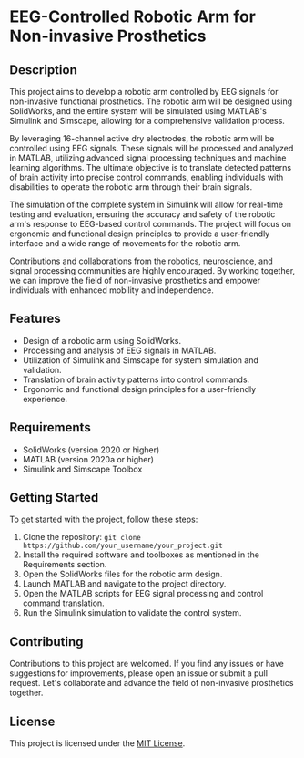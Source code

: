 # EEG-Controlled Robotic Arm for Non-invasive Prosthetics

## Description

This project aims to develop a robotic arm controlled by EEG signals for non-invasive functional prosthetics. The robotic arm will be designed using SolidWorks, and the entire system will be simulated using MATLAB's Simulink and Simscape, allowing for a comprehensive validation process.

By leveraging 16-channel active dry electrodes, the robotic arm will be controlled using EEG signals. These signals will be processed and analyzed in MATLAB, utilizing advanced signal processing techniques and machine learning algorithms. The ultimate objective is to translate detected patterns of brain activity into precise control commands, enabling individuals with disabilities to operate the robotic arm through their brain signals.

The simulation of the complete system in Simulink will allow for real-time testing and evaluation, ensuring the accuracy and safety of the robotic arm's response to EEG-based control commands. The project will focus on ergonomic and functional design principles to provide a user-friendly interface and a wide range of movements for the robotic arm.

Contributions and collaborations from the robotics, neuroscience, and signal processing communities are highly encouraged. By working together, we can improve the field of non-invasive prosthetics and empower individuals with enhanced mobility and independence.

## Features

- Design of a robotic arm using SolidWorks.
- Processing and analysis of EEG signals in MATLAB.
- Utilization of Simulink and Simscape for system simulation and validation.
- Translation of brain activity patterns into control commands.
- Ergonomic and functional design principles for a user-friendly experience.

## Requirements

- SolidWorks (version 2020 or higher)
- MATLAB (version 2020a or higher)
- Simulink and Simscape Toolbox

## Getting Started

To get started with the project, follow these steps:

1. Clone the repository: `git clone https://github.com/your_username/your_project.git`
2. Install the required software and toolboxes as mentioned in the Requirements section.
3. Open the SolidWorks files for the robotic arm design.
4. Launch MATLAB and navigate to the project directory.
5. Open the MATLAB scripts for EEG signal processing and control command translation.
6. Run the Simulink simulation to validate the control system.

## Contributing

Contributions to this project are welcomed. If you find any issues or have suggestions for improvements, please open an issue or submit a pull request. Let's collaborate and advance the field of non-invasive prosthetics together.

## License

This project is licensed under the [MIT License](https://opensource.org/licenses/MIT).

